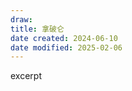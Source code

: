 ```yaml
---
draw:
title: 拿破仑
date created: 2024-06-10
date modified: 2025-02-06
---
```


excerpt

<!-- more -->
